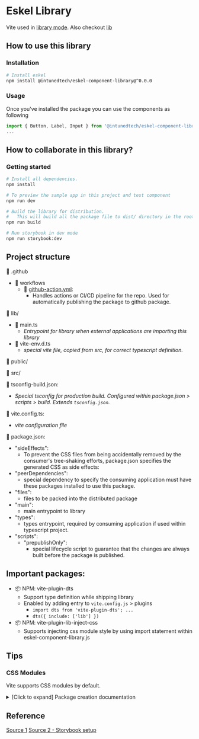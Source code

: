 # Eskel Library

Vite used in [library mode](https://vitejs.dev/guide/build.html#library-mode). Also checkout [lib](https://vitejs.dev/config/build-options.html#build-lib)

## How to use this library

### Installation
```bash
# Install eskel
npm install @intunedtech/eskel-component-library@^0.0.0
```

### Usage
Once you've installed the package you can use the components as following
```js
import { Button, Label, Input } from '@intunedtech/eskel-component-library';
...
```

## How to collaborate in this library?

### Getting started

```bash
# Install all dependencies.
npm install

# To preview the sample app in this project and test component
npm run dev

# Build the library for distribution.
#   This will build all the package file to dist/ directory in the root
npm run build

# Run storybook in dev mode
npm run storybook:dev

```

## Project structure
:file_folder: .github
- :file_folder: workflows
  - :page_facing_up: [github-action.yml](.github/workflows/github-actions.yml):
    - Handles actions or CI/CD pipeline for the repo. Used for automatically publishing the package to github package.

:file_folder: lib/
- :page_facing_up: main.ts
  - _Entrypoint for library when external applications are importing this library_
- :page_facing_up: vite-env.d.ts
  - _special vite file, copied from src, for correct typescript definition._

:file_folder: public/

:file_folder: src/

:page_facing_up: tsconfig-build.json:
- _Special tsconfig for production build. Configured within package.json > scripts > build. Extends `tsconfig.json`._

:page_facing_up: vite.config.ts:
- _vite configuration file_

:page_facing_up: package.json:
  - "sideEffects":
    - To prevent the CSS files from being accidentally removed by the consumer's tree-shaking efforts, package.json specifies the generated CSS as side effects:
  - "peerDependencies":
    - special dependency to specify the consuming application must have these packages installed to use this package.
  - "files":
    - files to be packed into the distributed package
  - "main":
    - main entrypoint to library
  - "types":
    - types entrypoint, required by consuming application if used within typescript project.
  - "scripts":
    - "prepublishOnly": 
      - special lifecycle script to guarantee that the changes are always built before the package is published.
## Important packages:
- :package: NPM: vite-plugin-dts
  - Support type definition while shipping library
  - Enabled by adding entry to `vite.config.js` > plugins
    - `import dts from 'vite-plugin-dts'; ...`
    - `dts({ include: ['lib'] })`
- :package: NPM: vite-plugin-lib-inject-css
  - Supports injecting css module style by using import statement within eskel-component-library.js

## Tips

### CSS Modules

Vite supports CSS modules by default.

<details>
  <summary>[Click to expand] Package creation documentation</summary>
  
  ## React + TypeScript + Vite

  This template provides a minimal setup to get React working in Vite with HMR and some ESLint rules.

  Currently, two official plugins are available:

  - [@vitejs/plugin-react](https://github.com/vitejs/vite-plugin-react/blob/main/packages/plugin-react/README.md) uses [Babel](https://babeljs.io/) for Fast Refresh
  - [@vitejs/plugin-react-swc](https://github.com/vitejs/vite-plugin-react-swc) uses [SWC](https://swc.rs/) for Fast Refresh

  ## Expanding the ESLint configuration

  If you are developing a production application, we recommend updating the configuration to enable type aware lint rules:

  - Configure the top-level `parserOptions` property like this:

  ```js
  export default {
    // other rules...
    parserOptions: {
      ecmaVersion: 'latest',
      sourceType: 'module',
      project: ['./tsconfig.json', './tsconfig.node.json'],
      tsconfigRootDir: __dirname,
    },
  }
  ```

  - Replace `plugin:@typescript-eslint/recommended` to `plugin:@typescript-eslint/recommended-type-checked` or `plugin:@typescript-eslint/strict-type-checked`
  - Optionally add `plugin:@typescript-eslint/stylistic-type-checked`
  - Install [eslint-plugin-react](https://github.com/jsx-eslint/eslint-plugin-react) and add `plugin:react/recommended` & `plugin:react/jsx-runtime` to the `extends` list


</details>


## Reference
[Source 1](https://dev.to/receter/how-to-create-a-react-component-library-using-vites-library-mode-4lma)
[Source 2 - Storybook setup](https://the-teacher.medium.com/story-book-installing-to-an-existing-project-e85eedec9098)